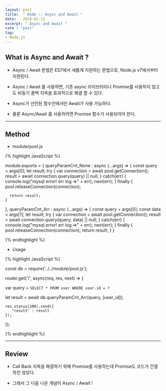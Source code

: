 ```yaml
---
layout: post
title:  " Node :: Async and Await "
date:   2018-01-12
excerpt: " Async and Await "
cate : "post"
tag:
- Node.js
---
```


## What is Async and Await ? 

* Async / Await 문법은 ES7에서 새롭게 지원하는 문법으로, Node.js v7에서부터 지원된다.

* Async / Await 를 사용하면, 기존 async 라이브러리나 Promise를 사용하지 않고도 비동기 콜백 지옥을 효과적으로 해결 할 수 있다.

* Async가 선언된 함수안에서만 Await가 사용 가능하다.

* 물론 Async/Await 를 사용하려면 Promise 함수가 사용되어야 한다.

---

## Method

* module/pool.js

{% highlight JavaScript %}

module.exports = {
  queryParamCnt_None : async (...args) => {
    const query = args[0];
    let result;
    try {
      var connection = await pool.getConnection();
      result = await connection.query(query) || null;
    }
    catch(err) {
      console.log("mysql error! err log =>" + err);
      next(err);
    }
    finally {
      pool.releaseConnection(connection);

      return result;
    }
  },
  queryParamCnt_Arr : async (...args) => {
    const query = args[0];
    const data = args[1];
    let result;
    try {
      var connection = await pool.getConnection();
      result = await connection.query(query, data) || null;
    }
    catch(err) {
      console.log("mysql error! err log =>" + err);
      next(err);
    }
    finally {
      pool.releaseConnection(connection);
      return result;
    }
  }

{% endhighlight %}

* Usage

{% highlight JavaScript %}

const db = require('../../module/pool.js');

router.get('/', async(req, res, next) => {
  
  var query = `
  SELECT *
  FROM user
  WHERE user.id = ?
  `

  let result = await db.queryParamCnt_Arr(query, [user_id]);

    res.status(200).send({
       "result" : result
    });
});

{% endhighlight %}

---

## Review

* Call Back 지옥을 해결하기 위해 Promise를 사용하는데 Promise도 코드가 간결하진 않았다.

* 그래서 그 다음 나온 개념이 Async / Await ! 

